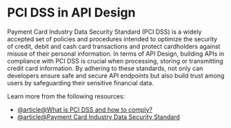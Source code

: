 # PCI DSS in API Design

Payment Card Industry Data Security Standard (PCI DSS) is a widely accepted set of policies and procedures intended to optimize the security of credit, debit and cash card transactions and protect cardholders against misuse of their personal information. In terms of API Design, building APIs in compliance with PCI DSS is crucial when processing, storing or transmitting credit card information. By adhering to these standards, not only can developers ensure safe and secure API endpoints but also build trust among users by safeguarding their sensitive financial data.

Learn more from the following resources:

- [@article@What is PCI DSS and how to comply?](https://www.itgovernance.co.uk/pci_dss)
- [@article@Payment Card Industry Data Security Standard](https://en.wikipedia.org/wiki/Payment_Card_Industry_Data_Security_Standard)